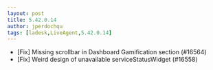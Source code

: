 ```yaml
---
layout: post
title: 5.42.0.14
author: jperdochqu
tags: [ladesk,LiveAgent,5.42.0.14]
---
```

- [Fix] Missing scrollbar in Dashboard Gamification section (#16564)
- [Fix] Weird design of unavailable serviceStatusWidget (#16558)